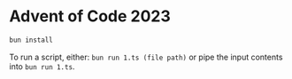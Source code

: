 # Advent of Code 2023

```bash
bun install
```

To run a script, either: `bun run 1.ts (file path)` or pipe the input contents into `bun run 1.ts`.
